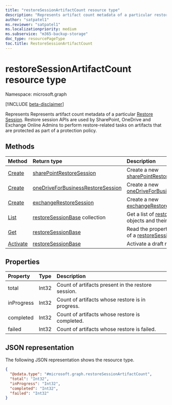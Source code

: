 ```yaml
---
title: "restoreSessionArtifactCount resource type"
description: "Represents artifact count metadata of a particular restoreSession"
author: "satpatel1"
ms.reviewer: "satpatel1"
ms.localizationpriority: medium
ms.subservice: "m365-backup-storage"
doc_type: resourcePageType
toc.title: RestoreSessionArtifactCount
---
```


# restoreSessionArtifactCount resource type

Namespace: microsoft.graph

[!INCLUDE [beta-disclaimer](../../includes/beta-disclaimer.md)]

Represents Represents artifact count metadata of a particular [Restore Session](../resources/restoreSessionBase.md). Restore session APIs are used by SharePoint, OneDrive and Exchange Online Admins to perform restore-related tasks on artifacts that are protected as part of a protection policy.

## Methods

|Method|Return type|Description|
|:---|:---|:---|
|[Create](../api/backuprestoreroot-post-sharepointrestoresessions.md)|[sharePointRestoreSession](../resources/sharepointrestoresession.md)|Create a new [sharePointRestoreSession](../resources/sharepointrestoresession.md).|
|[Create](../api/backuprestoreroot-post-onedriveforbusinessrestoresessions.md)|[oneDriveForBusinessRestoreSession](../resources/onedriveforbusinessrestoresessions.md)|Create a new [oneDriveForBusinessRestoreSession](../resources/onedriveforbusinessrestoresessions.md).|
|[Create](../api/backuprestoreroot-post-exchangerestoresessions.md)|[exchangeRestoreSession](../resources/exchangerestoresessions.md)|Create a new [exchangeRestoreSession](../resources/exchangerestoresessions.md).|
|[List](../api/backuprestoreroot-list-restoresessions.md)|[restoreSessionBase](../resources/restoresessionbase.md) collection|Get a list of  [restoreSessionBase](../resources/restoresessionbase.md) objects and their properties.|
|[Get](../api/restoresessionbase-get.md)|[restoreSessionBase](../resources/restoresessionbase.md)|Read the properties and relationships of a [restoreSessionBase](../resources/restoresessionbase.md) object.|
|[Activate](../api/restoresessionbase-activate.md)|[restoreSessionBase](../resources/restoresessionbase.md)|Activate a draft restore session.|

## Properties

|Property|Type|Description|
|:---|:---|:---|
|total|Int32|Count of artifacts present in the restore session.|
|inProgress|Int32|Count of artifacts whose restore is in progress.|
|completed|Int32|Count of artifacts whose restore is completed.|
|failed|Int32|Count of artifacts whose restore is failed.|

## JSON representation

The following JSON representation shows the resource type.
<!-- {
  "blockType": "resource",
  "@odata.type": "microsoft.graph.restoreSessionArtifactCount",
  "baseType": "microsoft.graph.complextType",
  "openType": false
}
-->
``` json
{
  "@odata.type": "#microsoft.graph.restoreSessionArtifactCount",
  "total": "Int32",
  "inProgress": "Int32",
  "completed": "Int32",
  "failed": "Int32"
}
```
